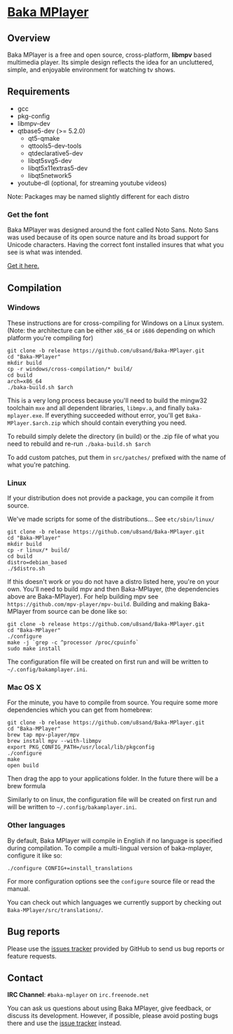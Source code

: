 # [Baka MPlayer](http://bakamplayer.u8sand.net)

## Overview

Baka MPlayer is a free and open source, cross-platform, **libmpv** based multimedia player.
Its simple design reflects the idea for an uncluttered, simple, and enjoyable environment for watching tv shows.

## Requirements

* gcc
* pkg-config
* libmpv-dev
* qtbase5-dev (>= 5.2.0)
  * qt5-qmake
  * qttools5-dev-tools
  * qtdeclarative5-dev
  * libqt5svg5-dev
  * libqt5x11extras5-dev
  * libqt5network5
* youtube-dl (optional, for streaming youtube videos)

Note: Packages may be named slightly different for each distro

### Get the font

Baka MPlayer was designed around the font called Noto Sans. Noto Sans was used because of its open source nature and its broad support for Unicode characters. Having the correct font installed insures that what you see is what was intended.

[Get it here.](https://www.google.com/get/noto/#sans)

## Compilation

### Windows

These instructions are for cross-compiling for Windows on a Linux system. (Note: the architecture can be either `x86_64` or `i686` depending on which platform you're compiling for)

    git clone -b release https://github.com/u8sand/Baka-MPlayer.git
    cd "Baka-MPlayer"
    mkdir build
    cp -r windows/cross-compilation/* build/
    cd build
    arch=x86_64
    ./baka-build.sh $arch

This is a very long process because you'll need to build the mingw32 toolchain `mxe` and all dependent libraries, `libmpv.a`, and finally `baka-mplayer.exe`. If everything succeeded without error, you'll get `Baka-MPlayer.$arch.zip` which should contain everything you need.

To rebuild simply delete the directory (in build) or the .zip file of what you need to rebuild and re-run `./baka-build.sh $arch`

To add custom patches, put them in `src/patches/` prefixed with the name of what you're patching.

### Linux

If your distribution does not provide a package, you can compile it from source.

We've made scripts for some of the distributions... See `etc/sbin/linux/`

    git clone -b release https://github.com/u8sand/Baka-MPlayer.git
    cd "Baka-MPlayer"
    mkdir build
    cp -r linux/* build/
    cd build
    distro=debian_based
    ./$distro.sh

If this doesn't work or you do not have a distro listed here, you're on your own. You'll need to build mpv and then Baka-MPlayer, (the dependencies above are Baka-MPlayer). For help building mpv see `https://github.com/mpv-player/mpv-build`. Building and making Baka-MPlayer from source can be done like so:

    git clone -b release https://github.com/u8sand/Baka-MPlayer.git
    cd "Baka-MPlayer"
    ./configure
    make -j `grep -c ^processor /proc/cpuinfo`
    sudo make install

The configuration file will be created on first run and will be written to `~/.config/bakamplayer.ini`.

### Mac OS X

For the minute, you have to compile from source.
You require some more dependencies which you can get from homebrew:
```
git clone -b release https://github.com/u8sand/Baka-MPlayer.git
cd "Baka-MPlayer"
brew tap mpv-player/mpv
brew install mpv --with-libmpv
export PKG_CONFIG_PATH=/usr/local/lib/pkgconfig
./configure
make
open build
```
Then drag the app to your applications folder.
In the future there will be a brew formula

Similarly to on linux, the configuration file will be created on first run and will be written to `~/.config/bakamplayer.ini`.

### Other languages

By default, Baka MPlayer will compile in English if no language is specified during compilation. To compile a multi-lingual version of baka-mplayer, configure it like so:

    ./configure CONFIG+=install_translations

For more configuration options see the `configure` source file or read the manual.

You can check out which languages we currently support by checking out `Baka-MPlayer/src/translations/`.

## Bug reports

Please use the [issues tracker](https://github.com/u8sand/Baka-MPlayer/issues) provided by GitHub to send us bug reports or feature requests.

## Contact

**IRC Channel**: `#baka-mplayer` on `irc.freenode.net`

You can ask us questions about using Baka MPlayer, give feedback, or discuss its development.
However, if possible, please avoid posting bugs there and use the [issue tracker](https://github.com/u8sand/Baka-MPlayer/issues) instead.
